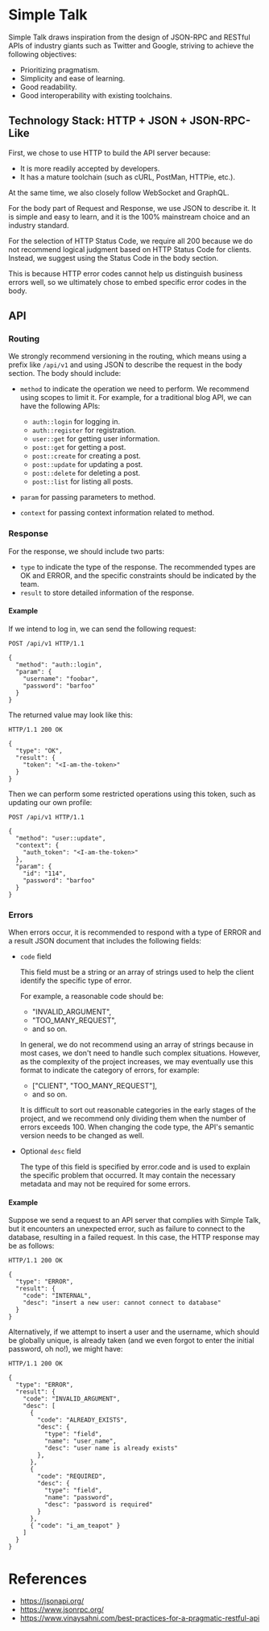 # Simple Talk

Simple Talk draws inspiration from the design of JSON-RPC and RESTful APIs of industry giants such as Twitter and Google, striving to achieve the following objectives:

- Prioritizing pragmatism.
- Simplicity and ease of learning.
- Good readability.
- Good interoperability with existing toolchains.

## Technology Stack: HTTP + JSON + JSON-RPC-Like

First, we chose to use HTTP to build the API server because:

- It is more readily accepted by developers.
- It has a mature toolchain (such as cURL, PostMan, HTTPie, etc.).

At the same time, we also closely follow WebSocket and GraphQL.

For the body part of Request and Response, we use JSON to describe it. It is simple and easy to learn, and it is the 100% mainstream choice and an industry standard.

For the selection of HTTP Status Code, we require all 200 because we do not recommend logical judgment based on HTTP Status Code for clients. Instead, we suggest using the Status Code in the body section.

This is because HTTP error codes cannot help us distinguish business errors well, so we ultimately chose to embed specific error codes in the body.

## API

### Routing

We strongly recommend versioning in the routing, which means using a prefix like `/api/v1` and using JSON to describe the request in the body section. The body should include:

- `method` to indicate the operation we need to perform. We recommend using scopes to limit it. For example, for a traditional blog API, we can have the following APIs:
    
    - `auth::login` for logging in.
    - `auth::register` for registration.
    - `user::get` for getting user information.
    - `post::get` for getting a post.
    - `post::create` for creating a post.
    - `post::update` for updating a post.
    - `post::delete` for deleting a post.
    - `post::list` for listing all posts.

- `param` for passing parameters to method.
- `context` for passing context information related to method.

### Response

For the response, we should include two parts:

- `type` to indicate the type of the response. The recommended types are OK and ERROR, and the specific constraints should be indicated by the team.
- `result` to store detailed information of the response.

#### Example

If we intend to log in, we can send the following request:

```http
POST /api/v1 HTTP/1.1

{
  "method": "auth::login",
  "param": {
    "username": "foobar",
    "password": "barfoo"
  }
}
```

The returned value may look like this:

```http
HTTP/1.1 200 OK

{
  "type": "OK",
  "result": {
    "token": "<I-am-the-token>"
  }
}
```

Then we can perform some restricted operations using this token, such as updating our own profile:

```http
POST /api/v1 HTTP/1.1

{
  "method": "user::update",
  "context": {
    "auth_token": "<I-am-the-token>"
  },
  "param": {
    "id": "114",
    "password": "barfoo"
  }
}
```

### Errors

When errors occur, it is recommended to respond with a type of ERROR and a result JSON document that includes the following fields:

- `code` field

  This field must be a string or an array of strings used to help the client identify the specific type of error.

  For example, a reasonable code should be:

    - "INVALID_ARGUMENT",
    - "TOO_MANY_REQUEST",
    - and so on.

  In general, we do not recommend using an array of strings because in most cases, we don't need to handle such complex situations. However, as the complexity of the project increases, we may eventually use this format to indicate the category of errors, for example:
        
    - ["CLIENT", "TOO_MANY_REQUEST"],
    - and so on.

  It is difficult to sort out reasonable categories in the early stages of the project, and we recommend only dividing them when the number of errors exceeds 100. When changing the code type, the API's semantic version needs to be changed as well.

- Optional `desc` field

  The type of this field is specified by error.code and is used to explain the specific problem that occurred. It may contain the necessary metadata and may not be required for some errors.

#### Example

Suppose we send a request to an API server that complies with Simple Talk, but it encounters an unexpected error, such as failure to connect to the database, resulting in a failed request. In this case, the HTTP response may be as follows:

```http
HTTP/1.1 200 OK

{
  "type": "ERROR",
  "result": {
    "code": "INTERNAL",
    "desc": "insert a new user: cannot connect to database"
  }
}
```

Alternatively, if we attempt to insert a user and the username, which should be globally unique, is already taken (and we even forgot to enter the initial password, oh no!), we might have:

```http
HTTP/1.1 200 OK

{
  "type": "ERROR",
  "result": {
    "code": "INVALID_ARGUMENT",
    "desc": [
      {
        "code": "ALREADY_EXISTS",
        "desc": {
          "type": "field",
          "name": "user_name",
          "desc": "user name is already exists"
        },
      },
      {
        "code": "REQUIRED",
        "desc": {
          "type": "field",
          "name": "password",
          "desc": "password is required"
        }
      },
      { "code": "i_am_teapot" }
    ]
  }
}
```

# References

- https://jsonapi.org/
- https://www.jsonrpc.org/
- https://www.vinaysahni.com/best-practices-for-a-pragmatic-restful-api

